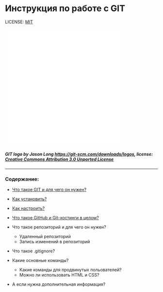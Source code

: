 # Инструкция по работе с GIT 

LICENSE: [MIT](./license.md)

![git-logo](./assets/Git-Icon-White.png)

##### GIT logo by Jason Long https://git-scm.com/downloads/logos, license: [Creative Commons Attribution 3.0 Unported License](https://creativecommons.org/licenses/by/3.0/)

--- 

### **Содержание:**
* [Что такое GIT и для чего он нужен?](./about.mdabout.md)

* [Как установить?](./install.md)

* [Как настроить?](config.md)

* [Что такое GitHub и Git-хостинги в целом?](github.md)

* Что такое репозиторий и для чего он нужен? 
    + Удаленный репозиторий
    + Запись изменений в репозиторий

* Что такое .gitignore?

* Какие основные команды?
    + Какие команды для продвинутых польователей?
    + Можно ли использовать HTML и CSS? 

* А если нужна дополнительная информация?


